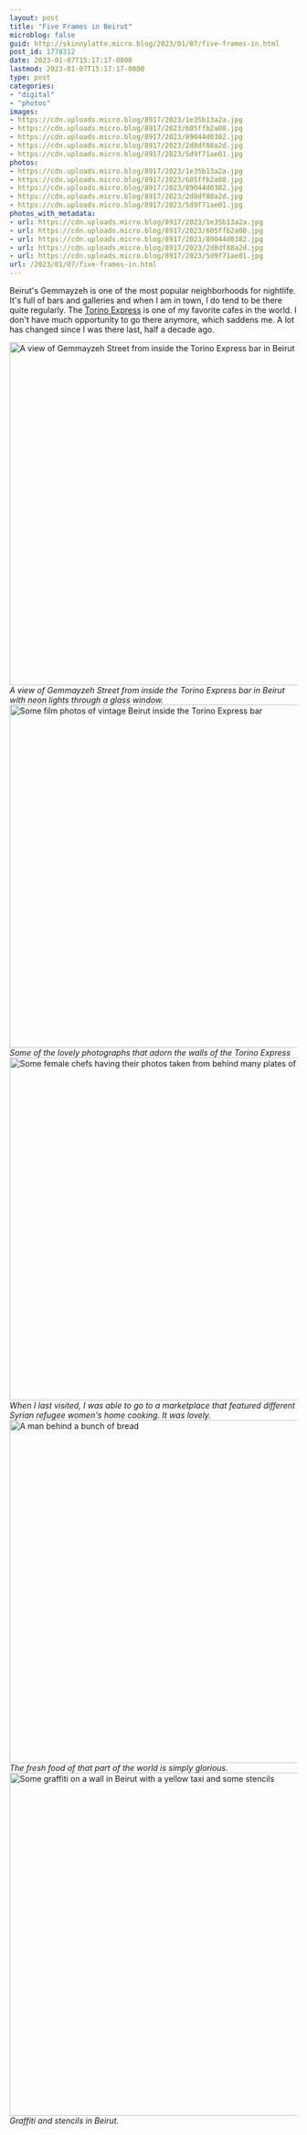 ```yaml
---
layout: post
title: "Five Frames in Beirut"
microblog: false
guid: http://skinnylatte.micro.blog/2023/01/07/five-frames-in.html
post_id: 1778312
date: 2023-01-07T15:17:17-0800
lastmod: 2023-01-07T15:17:17-0800
type: post
categories:
- "digital"
- "photos"
images:
- https://cdn.uploads.micro.blog/8917/2023/1e35b13a2a.jpg
- https://cdn.uploads.micro.blog/8917/2023/605ffb2a08.jpg
- https://cdn.uploads.micro.blog/8917/2023/89044d0382.jpg
- https://cdn.uploads.micro.blog/8917/2023/2d8df88a2d.jpg
- https://cdn.uploads.micro.blog/8917/2023/5d9f71ae01.jpg
photos:
- https://cdn.uploads.micro.blog/8917/2023/1e35b13a2a.jpg
- https://cdn.uploads.micro.blog/8917/2023/605ffb2a08.jpg
- https://cdn.uploads.micro.blog/8917/2023/89044d0382.jpg
- https://cdn.uploads.micro.blog/8917/2023/2d8df88a2d.jpg
- https://cdn.uploads.micro.blog/8917/2023/5d9f71ae01.jpg
photos_with_metadata:
- url: https://cdn.uploads.micro.blog/8917/2023/1e35b13a2a.jpg
- url: https://cdn.uploads.micro.blog/8917/2023/605ffb2a08.jpg
- url: https://cdn.uploads.micro.blog/8917/2023/89044d0382.jpg
- url: https://cdn.uploads.micro.blog/8917/2023/2d8df88a2d.jpg
- url: https://cdn.uploads.micro.blog/8917/2023/5d9f71ae01.jpg
url: /2023/01/07/five-frames-in.html
---
```

Beirut's Gemmayzeh is one of the most popular neighborhoods for nightlife. It's full of bars and galleries and when I am in town, I do tend to be there quite regularly. The [Torino Express](https://goo.gl/maps/i9AabLoqRaKHberj8) is one of my favorite cafes in the world. I don't have much opportunity to go there anymore, which saddens me. A lot has changed since I was there last, half a decade ago.

<img src="uploads/2023/1e35b13a2a.jpg" width="600" height="600" alt="A view of Gemmayzeh Street from inside the Torino Express bar in Beirut" />

<caption><em>A view of Gemmayzeh Street from inside the Torino Express bar in Beirut with neon lights through a glass window.</em></caption>

<img src="uploads/2023/605ffb2a08.jpg" width="600" height="600" alt="Some film photos of vintage Beirut inside the Torino Express bar" />

<caption><em>Some of the lovely photographs that adorn the walls of the Torino Express</em></caption>

<img src="uploads/2023/89044d0382.jpg" width="600" height="600" alt="Some female chefs having their photos taken from behind many plates of Syrian food" />

<caption><em>When I last visited, I was able to go to a marketplace that featured different Syrian refugee women's home cooking. It was lovely.</em></caption>

<img src="uploads/2023/2d8df88a2d.jpg" width="600" height="600" alt="A man behind a bunch of bread" />

<caption><em>The fresh food of that part of the world is simply glorious.</em></caption>

<img src="uploads/2023/5d9f71ae01.jpg" width="600" height="600" alt="Some graffiti on a wall in Beirut with a yellow taxi and some stencils" />

<caption><em>Graffiti and stencils in Beirut.</em></caption>
